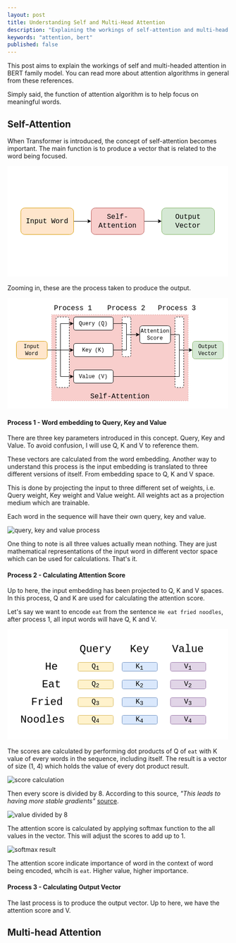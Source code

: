 ```yaml
---
layout: post
title: Understanding Self and Multi-Head Attention
description: "Explaining the workings of self-attention and multi-head attention"
keywords: "attention, bert"
published: false
---
```


This post aims to explain the workings of self and multi-headed attention in BERT family model. You can read more about attention algorithms in general from these references. 

Simply said, the function of attention algorithm is to help focus on meaningful words.

## Self-Attention

When Transformer is introduced, the concept of self-attention becomes important. The main function is to produce a vector that is related to the word being focused.

![output of self-attention](/assets/images/self-attention-input-output.png)

Zooming in, these are the process taken to produce the output.

![process of self-attention](/assets/images/self-attention-process.png)

#### Process 1 - Word embedding to Query, Key and Value

There are three key parameters introduced in this concept. Query, Key and Value. To avoid confusion, I will use Q, K and V to reference them.

These vectors are calculated from the word embedding. Another way to understand this process is the input embedding is translated to three different versions of itself. From embedding space to Q, K and V space.

This is done by projecting the input to three different set of weights, i.e. Query weight, Key weight and Value weight. All weights act as a projection medium which are trainable. 

Each word in the sequence will have their own query, key and value. 

![query, key and value process]()

One thing to note is all three values actually mean nothing. They are just mathematical representations of the input word in different vector space which can be used for calculations. That's it.  

#### Process 2 - Calculating Attention Score

Up to here, the input embedding has been projected to Q, K and V spaces. In this process, Q and K are used for calculating the attention score. 

Let's say we want to encode ```eat``` from the sentence ```He eat fried noodles```, after process 1, all input words will have Q, K and V.

![Q, K and V for every word](/assets/images/qkv_result.png)

The scores are calculated by performing dot products of Q of ```eat``` with K value of every words in the sequence, including itself. The result is a vector of size (1, 4) which holds the value of every dot product result.

![score calculation]()

Then every score is divided by 8. According to this source, *"This leads to having more stable gradients"* [source](https://jalammar.github.io/illustrated-transformer/). 

![value divided by 8]()

The attention score is calculated by applying softmax function to the all values in the vector. This will adjust the scores to add up to 1.

![softmax result]()

The attention score indicate importance of word in the context of word being encoded, whcih is ```eat```. Higher value, higher importance.

#### Process 3 - Calculating Output Vector

The last process is to produce the output vector. Up to here, we have the attention score and V. 


## Multi-head Attention
